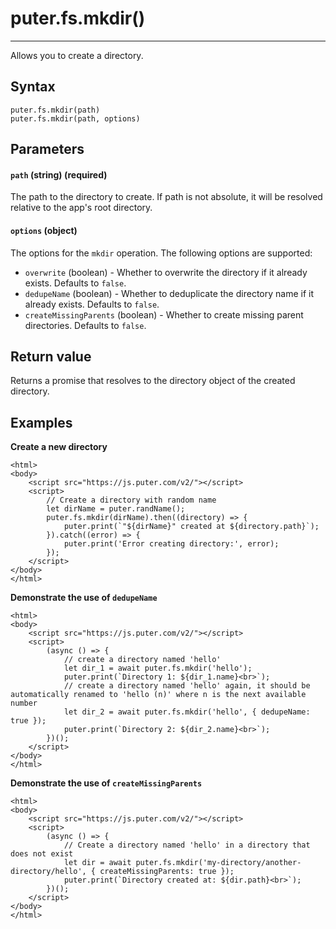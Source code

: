 # puter.fs.mkdir()
* * *

Allows you to create a directory.

[](#syntax)Syntax
-----------------

```
puter.fs.mkdir(path)
puter.fs.mkdir(path, options)

```


[](#parameters)Parameters
-------------------------

#### [](#-code-path-code-string-required-)`path` (string) (required)

The path to the directory to create. If path is not absolute, it will be resolved relative to the app's root directory.

#### [](#-code-options-code-object-)`options` (object)

The options for the `mkdir` operation. The following options are supported:

*   `overwrite` (boolean) - Whether to overwrite the directory if it already exists. Defaults to `false`.
*   `dedupeName` (boolean) - Whether to deduplicate the directory name if it already exists. Defaults to `false`.
*   `createMissingParents` (boolean) - Whether to create missing parent directories. Defaults to `false`.

[](#return-value)Return value
-----------------------------

Returns a promise that resolves to the directory object of the created directory.

[](#examples)Examples
---------------------

**Create a new directory**

```
<html>
<body>
    <script src="https://js.puter.com/v2/"></script>
    <script>
        // Create a directory with random name
        let dirName = puter.randName();
        puter.fs.mkdir(dirName).then((directory) => {
            puter.print(`"${dirName}" created at ${directory.path}`);
        }).catch((error) => {
            puter.print('Error creating directory:', error);
        });
    </script>
</body>
</html>

```


**Demonstrate the use of `dedupeName`**

```
<html>
<body>
    <script src="https://js.puter.com/v2/"></script>
    <script>
        (async () => {
            // create a directory named 'hello'
            let dir_1 = await puter.fs.mkdir('hello');
            puter.print(`Directory 1: ${dir_1.name}<br>`);
            // create a directory named 'hello' again, it should be automatically renamed to 'hello (n)' where n is the next available number
            let dir_2 = await puter.fs.mkdir('hello', { dedupeName: true });
            puter.print(`Directory 2: ${dir_2.name}<br>`);
        })();
    </script>
</body>
</html>

```


**Demonstrate the use of `createMissingParents`**

```
<html>
<body>
    <script src="https://js.puter.com/v2/"></script>
    <script>
        (async () => {
            // Create a directory named 'hello' in a directory that does not exist
            let dir = await puter.fs.mkdir('my-directory/another-directory/hello', { createMissingParents: true });
            puter.print(`Directory created at: ${dir.path}<br>`);
        })();
    </script>
</body>
</html>

```

